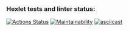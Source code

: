 ### Hexlet tests and linter status:
[![Actions Status](https://github.com/Olegovych/python-project-49/workflows/hexlet-check/badge.svg)](https://github.com/Olegovych/python-project-49/actions)
[![Maintainability](https://api.codeclimate.com/v1/badges/d709af7987a5159e5b10/maintainability)](https://codeclimate.com/github/Olegovych/python-project-49/maintainability)
[![asciicast](https://asciinema.org/a/NbEmgjJEXY1AtqVMIH8EeBAA1.svg)](https://asciinema.org/a/NbEmgjJEXY1AtqVMIH8EeBAA1)